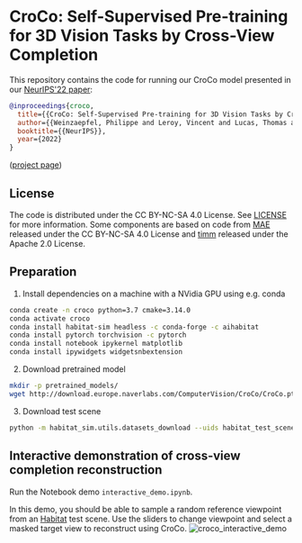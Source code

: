 # CroCo: Self-Supervised Pre-training for 3D Vision Tasks by Cross-View Completion

This repository contains the code for running our CroCo model presented in our [NeurIPS'22 paper](https://openreview.net/pdf?id=wZEfHUM5ri):

```bibtex
@inproceedings{croco,
  title={{CroCo: Self-Supervised Pre-training for 3D Vision Tasks by Cross-View Completion}},
  author={{Weinzaepfel, Philippe and Leroy, Vincent and Lucas, Thomas and Br\'egier, Romain and Cabon, Yohann and Arora, Vaibhav and Antsfeld, Leonid and Chidlovskii, Boris and Csurka, Gabriela and Revaud J\'er\^ome}},
  booktitle={{NeurIPS}},
  year={2022}
}
```
([project page](https://croco.europe.naverlabs.com/public/index.html))

## License

The code is distributed under the CC BY-NC-SA 4.0 License. See [LICENSE](LICENSE) for more information.
Some components are based on code from [MAE](https://github.com/facebookresearch/mae) released under the CC BY-NC-SA 4.0 License and [timm](https://github.com/rwightman/pytorch-image-models) released under the Apache 2.0 License.

## Preparation

1. Install dependencies on a machine with a NVidia GPU using e.g. conda

```bash
conda create -n croco python=3.7 cmake=3.14.0
conda activate croco
conda install habitat-sim headless -c conda-forge -c aihabitat
conda install pytorch torchvision -c pytorch
conda install notebook ipykernel matplotlib
conda install ipywidgets widgetsnbextension
```

2. Download pretrained model

```bash
mkdir -p pretrained_models/
wget http://download.europe.naverlabs.com/ComputerVision/CroCo/CroCo.pth -P pretrained_models/
```

3. Download test scene

```bash
python -m habitat_sim.utils.datasets_download --uids habitat_test_scenes --data-path habitat-sim-data/
```

## Interactive demonstration of cross-view completion reconstruction

Run the Notebook demo `interactive_demo.ipynb`.

In this demo, you should be able to sample a random reference viewpoint from an [Habitat](https://github.com/facebookresearch/habitat-sim) test scene. Use the sliders to change viewpoint and select a masked target view to reconstruct using CroCo.
![croco_interactive_demo](https://user-images.githubusercontent.com/1822210/200516576-7937bc6a-55f8-49ed-8618-3ddf89433ea4.jpg)

